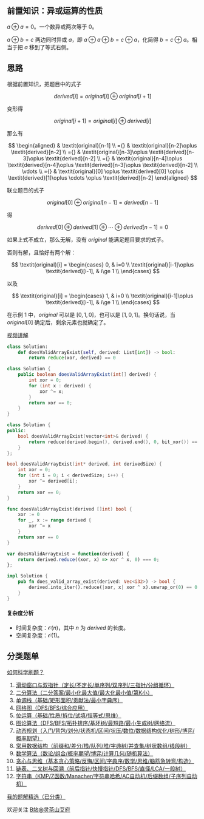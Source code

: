 ## 前置知识：异或运算的性质

$a\oplus a = 0$。一个数异或两次等于 $0$。

$a\oplus b = c$ 两边同时异或 $a$，即 $a\oplus a \oplus b = c \oplus a$，化简得 $b = c\oplus a$。相当于把 $a$ 移到了等式右侧。

## 思路

根据前置知识，把题目中的式子

$$
\textit{derived}[i] = \textit{original}[i] \oplus \textit{original}[i+1]
$$

变形得

$$
\textit{original}[i+1] = \textit{original}[i]\oplus \textit{derived}[i]
$$

那么有

$$
\begin{aligned}
    & \textit{original}[n-1]      \\
={} & \textit{original}[n-2]\oplus \textit{derived}[n-2]        \\
={} & \textit{original}[n-3]\oplus \textit{derived}[n-3]\oplus \textit{derived}[n-2]        \\
={} & \textit{original}[n-4]\oplus \textit{derived}[n-4]\oplus \textit{derived}[n-3]\oplus \textit{derived}[n-2]        \\
\vdots \\
={} & \textit{original}[0] \oplus \textit{derived}[0] \oplus \textit{derived}[1]\oplus \cdots \oplus \textit{derived}[n-2]
\end{aligned}
$$

联立题目的式子

$$
\textit{original}[0]\oplus \textit{original}[n-1] =\textit{derived}[n-1]
$$

得

$$
\textit{derived}[0] \oplus \textit{derived}[1] \oplus\cdots \oplus \textit{derived}[n-1] = 0
$$

如果上式不成立，那么无解，没有 $\textit{original}$ 能满足题目要求的式子。

否则有解，且恰好有两个解：

$$
\textit{original}[i] =
\begin{cases} 
0, & i=0     \\
\textit{original}[i-1]\oplus \textit{derived}[i-1], & i\ge 1     \\
\end{cases}
$$

以及

$$
\textit{original}[i] =
\begin{cases}
1, & i=0     \\
\textit{original}[i-1]\oplus \textit{derived}[i-1], & i\ge 1     \\
\end{cases}
$$

在示例 1 中，$\textit{original}$ 可以是 $[0,1,0]$，也可以是 $[1,0,1]$。换句话说，当 $\textit{original}[0]$ 确定后，剩余元素也就确定了。

[视频讲解](https://www.bilibili.com/video/BV1ka4y137ua/)

```py [sol-Python3]
class Solution:
    def doesValidArrayExist(self, derived: List[int]) -> bool:
        return reduce(xor, derived) == 0
```

```java [sol-Java]
class Solution {
    public boolean doesValidArrayExist(int[] derived) {
        int xor = 0;
        for (int x : derived) {
            xor ^= x;
        }
        return xor == 0;
    }
}
```

```cpp [sol-C++]
class Solution {
public:
    bool doesValidArrayExist(vector<int>& derived) {
        return reduce(derived.begin(), derived.end(), 0, bit_xor()) == 0;
    }
};
```

```c [sol-C]
bool doesValidArrayExist(int* derived, int derivedSize) {
    int xor = 0;
    for (int i = 0; i < derivedSize; i++) {
        xor ^= derived[i];
    }
    return xor == 0;
}
```

```go [sol-Go]
func doesValidArrayExist(derived []int) bool {
	xor := 0
	for _, x := range derived {
		xor ^= x
	}
	return xor == 0
}
```

```js [sol-JavaScript]
var doesValidArrayExist = function(derived) {
    return derived.reduce((xor, x) => xor ^ x, 0) === 0;
};
```

```rust [sol-Rust]
impl Solution {
    pub fn does_valid_array_exist(derived: Vec<i32>) -> bool {
        derived.into_iter().reduce(|xor, x| xor ^ x).unwrap_or(0) == 0
    }
}
```

#### 复杂度分析

- 时间复杂度：$\mathcal{O}(n)$，其中 $n$ 为 $\textit{derived}$ 的长度。
- 空间复杂度：$\mathcal{O}(1)$。

## 分类题单

[如何科学刷题？](https://leetcode.cn/circle/discuss/RvFUtj/)

1. [滑动窗口与双指针（定长/不定长/单序列/双序列/三指针/分组循环）](https://leetcode.cn/circle/discuss/0viNMK/)
2. [二分算法（二分答案/最小化最大值/最大化最小值/第K小）](https://leetcode.cn/circle/discuss/SqopEo/)
3. [单调栈（基础/矩形面积/贡献法/最小字典序）](https://leetcode.cn/circle/discuss/9oZFK9/)
4. [网格图（DFS/BFS/综合应用）](https://leetcode.cn/circle/discuss/YiXPXW/)
5. [位运算（基础/性质/拆位/试填/恒等式/思维）](https://leetcode.cn/circle/discuss/dHn9Vk/)
6. [图论算法（DFS/BFS/拓扑排序/基环树/最短路/最小生成树/网络流）](https://leetcode.cn/circle/discuss/01LUak/)
7. [动态规划（入门/背包/划分/状态机/区间/状压/数位/数据结构优化/树形/博弈/概率期望）](https://leetcode.cn/circle/discuss/tXLS3i/)
8. [常用数据结构（前缀和/差分/栈/队列/堆/字典树/并查集/树状数组/线段树）](https://leetcode.cn/circle/discuss/mOr1u6/)
9. [数学算法（数论/组合/概率期望/博弈/计算几何/随机算法）](https://leetcode.cn/circle/discuss/IYT3ss/)
10. [贪心与思维（基本贪心策略/反悔/区间/字典序/数学/思维/脑筋急转弯/构造）](https://leetcode.cn/circle/discuss/g6KTKL/)
11. [链表、二叉树与回溯（前后指针/快慢指针/DFS/BFS/直径/LCA/一般树）](https://leetcode.cn/circle/discuss/K0n2gO/)
12. [字符串（KMP/Z函数/Manacher/字符串哈希/AC自动机/后缀数组/子序列自动机）](https://leetcode.cn/circle/discuss/SJFwQI/)

[我的题解精选（已分类）](https://github.com/EndlessCheng/codeforces-go/blob/master/leetcode/SOLUTIONS.md)

欢迎关注 [B站@灵茶山艾府](https://space.bilibili.com/206214)
